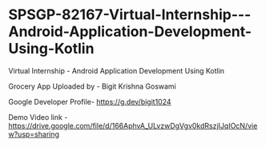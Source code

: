 # SPSGP-82167-Virtual-Internship---Android-Application-Development-Using-Kotlin
Virtual Internship - Android Application Development Using Kotlin

Grocery App
Uploaded by - Bigit Krishna Goswami

Google Developer Profile- https://g.dev/bigit1024

Demo Video link - https://drive.google.com/file/d/166AphvA_ULvzwDgVgv0kdRszjIJqIOcN/view?usp=sharing
